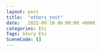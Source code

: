 ```yaml
---
layout: post
title:  "others_test"
date:   2022-09-10 06:00:00 +0000
categories: Etc
Tags: Story Etc
SceneCode: []
---
```

